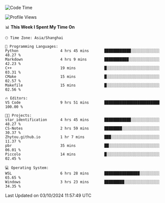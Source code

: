 <!--START_SECTION:waka-->
![Code Time](http://img.shields.io/badge/Code%20Time-2%2C033%20hrs%2047%20mins-blue)

![Profile Views](http://img.shields.io/badge/Profile%20Views-0-blue)

📊 **This Week I Spent My Time On** 

```text
🕑︎ Time Zone: Asia/Shanghai

💬 Programming Languages: 
Python                   4 hrs 45 mins       ████████████░░░░░░░░░░░░░   48.27 % 
Markdown                 4 hrs 9 mins        ███████████░░░░░░░░░░░░░░   42.23 % 
C++                      19 mins             █░░░░░░░░░░░░░░░░░░░░░░░░   03.31 % 
CMake                    15 mins             █░░░░░░░░░░░░░░░░░░░░░░░░   02.57 % 
Makefile                 15 mins             █░░░░░░░░░░░░░░░░░░░░░░░░   02.56 % 

🔥 Editors: 
VS Code                  9 hrs 51 mins       █████████████████████████   100.00 % 

🐱‍💻 Projects: 
star_identification      4 hrs 45 mins       ████████████░░░░░░░░░░░░░   48.27 % 
CS-Notes                 2 hrs 59 mins       ████████░░░░░░░░░░░░░░░░░   30.37 % 
Zhytou.github.io         1 hr 7 mins         ███░░░░░░░░░░░░░░░░░░░░░░   11.37 % 
pbr                      35 mins             ██░░░░░░░░░░░░░░░░░░░░░░░   06.01 % 
Piccolo                  14 mins             █░░░░░░░░░░░░░░░░░░░░░░░░   02.45 % 

💻 Operating System: 
WSL                      6 hrs 28 mins       ████████████████░░░░░░░░░   65.65 % 
Windows                  3 hrs 23 mins       █████████░░░░░░░░░░░░░░░░   34.35 % 
```


 Last Updated on 03/10/2024 11:57:49 UTC
<!--END_SECTION:waka-->